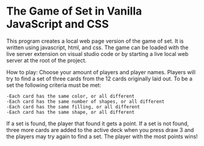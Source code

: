 # The Game of Set in Vanilla JavaScript and CSS

This program creates a local web page version of the game of set. It is written using javascript, html, and css. The game can be loaded with the live server extension on visual studio code or by starting a live local web server at the root of the project. 

How to play:
Choose your amount of players and player names. Players will try to find a set of three cards from the 12 cards originally laid out. To be a set the following criteria must be met:       

    -Each card has the same color, or all different
    -Each card has the same number of shapes, or all different
    -Each card has the same filling, or all different
    -Each card has the same shape, or all different

If a set is found, the player that found it gets a point. If a set is not found, three more cards are added to the active deck when you press draw 3 and the players may try again to find a set. The player with the most points wins!
